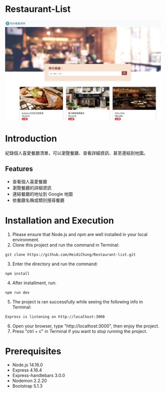 # Restaurant-List
<img width="1440" alt="截圖 2023-02-11 下午8 07 05" src="https://github.com/HeidiChung/Restaurant-list/blob/main/%E6%88%AA%E5%9C%96%202023-03-01%20%E4%B8%8A%E5%8D%8811.32.11.png">

# Introduction
紀錄個人喜愛餐廳清單，可以瀏覽餐廳、查看詳細資訊、甚至連結到地圖。

## Features
- 查看個人喜愛餐廳
- 瀏覽餐廳的詳細資訊
- 連結餐廳的地址到 Google 地圖
- 依餐廳名稱或類別搜尋餐廳

# Installation and Execution
1. Please ensure that Node.js and npm are well installed in your local environment.
2. Clone this project and run the command in Terminal:
```
git clone https://github.com/HeidiChung/Restaurant-list.git
```
3. Enter the directory and run the command:
```
npm install
```
4. After installment, run:
```
npm run dev
```
5.  The project is ran successfully while seeing the following info in Terminal:
```
Express is listening on http://localhost:3000
```
6. Open your browser, type "http://localhost:3000", then enjoy the project.
7. Press "ctrl + c" in Terminal if you want to stop running the project.

# Prerequisites
- Node.js 14.16.0
- Express 4.16.4
- Express-handlebars 3.0.0
- Nodemon 2.2.20
- Bootstrap 5.1.3
